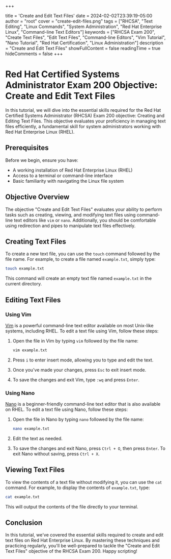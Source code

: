 +++

title = 'Create and Edit Text Files'
date = 2024-02-02T23:39:19-05:00
author = "root"
cover = "create-edit-files.png"
tags = ["RHCSA", "Text Editing", "Linux Commands", "System Administration", "Red Hat Enterprise Linux", "Command-line Text Editors"]
keywords = ["RHCSA Exam 200", "Create Text Files", "Edit Text Files", "Command-line Editors", "Vim Tutorial", "Nano Tutorial", "Red Hat Certification", "Linux Administration"]
description = "Create and Edit Text Files"
showFullContent = false
readingTime = true
hideComments = false
+++

# Red Hat Certified Systems Administrator Exam 200 Objective: Create and Edit Text Files

In this tutorial, we will dive into the essential skills required for the Red Hat Certified Systems Administrator (RHCSA) Exam 200 objective: Creating and Editing Text Files. This objective evaluates your proficiency in managing text files efficiently, a fundamental skill for system administrators working with Red Hat Enterprise Linux (RHEL).

## Prerequisites

Before we begin, ensure you have:

- A working installation of Red Hat Enterprise Linux (RHEL)
- Access to a terminal or command-line interface
- Basic familiarity with navigating the Linux file system

## Objective Overview

The objective "Create and Edit Text Files" evaluates your ability to perform tasks such as creating, viewing, and modifying text files using command-line text editors like `vim` or `nano`. Additionally, you should be comfortable using redirection and pipes to manipulate text files effectively.

## Creating Text Files

To create a new text file, you can use the `touch` command followed by the file name. For example, to create a file named `example.txt`, simply type:

```bash
touch example.txt
```

This command will create an empty text file named `example.txt` in the current directory.

## Editing Text Files

### Using Vim

[Vim](https://www.vim.org/) is a powerful command-line text editor available on most Unix-like systems, including RHEL. To edit a text file using Vim, follow these steps:

1. Open the file in Vim by typing `vim` followed by the file name:

    ```bash
    vim example.txt
    ```

2. Press `i` to enter insert mode, allowing you to type and edit the text.
3. Once you've made your changes, press `Esc` to exit insert mode.
4. To save the changes and exit Vim, type `:wq` and press `Enter`.

### Using Nano

[Nano](https://www.nano-editor.org/) is a beginner-friendly command-line text editor that is also available on RHEL. To edit a text file using Nano, follow these steps:

1. Open the file in Nano by typing `nano` followed by the file name:

    ```bash
    nano example.txt
    ```

2. Edit the text as needed.
3. To save the changes and exit Nano, press `Ctrl + O`, then press `Enter`. To exit Nano without saving, press `Ctrl + X`.

## Viewing Text Files

To view the contents of a text file without modifying it, you can use the `cat` command. For example, to display the contents of `example.txt`, type:

```bash
cat example.txt
```

This will output the contents of the file directly to your terminal.

## Conclusion

In this tutorial, we've covered the essential skills required to create and edit text files on Red Hat Enterprise Linux. By mastering these techniques and practicing regularly, you'll be well-prepared to tackle the "Create and Edit Text Files" objective of the RHCSA Exam 200. Happy scripting!
